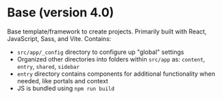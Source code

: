 ﻿# Base (version 4.0)

Base template/framework to create projects. Primarily built with React, JavaScript, Sass, and Vite. Contains:

-   `src/app/_config` directory to configure up "global" settings
-   Organized other directories into folders within `src/app` as: `content`, `entry`, `shared`, `sidebar`
-   `entry` directory contains components for additional functionality when needed, like portals and context
-   JS is bundled using `npm run build`
